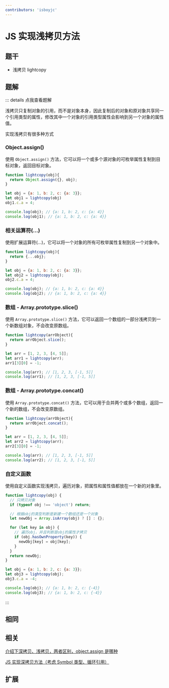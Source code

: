 ```yaml
---
contributors: 'isboyjc'
---
```


# JS 实现浅拷贝方法


## 题干

- 浅拷贝 lightcopy



## 题解

::: details 点我查看题解

浅拷贝只复制对象的引用，而不是对象本身，因此复制后的对象和原对象共享同一个引用类型的属性，修改其中一个对象的引用类型属性会影响到另一个对象的属性值。

实现浅拷贝有很多种方式

### Object.assign()

使用 `Object.assign()` 方法，它可以将一个或多个源对象的可枚举属性复制到目标对象，返回目标对象。

```js
function lightcopy(obj){
  return Object.assign({}, obj);
}

let obj = {a: 1, b: 2, c: {a: 3}};
let obj1 = lightcopy(obj)
obj1.c.a = 4;

console.log(obj); // {a: 1, b: 2, c: {a: 4}}
console.log(obj1); // {a: 1, b: 2, c: {a: 4}}
```

### 相关运算符(…)

使用扩展运算符(…)，它可以将一个对象的所有可枚举属性复制到另一个对象中。

```js
function lightcopy(obj){
  return {...obj};
}

let obj = {a: 1, b: 2, c: {a: 3}};
let obj2 = lightcopy(obj);
obj2.c.a = 4;

console.log(obj); // {a: 1, b: 2, c: {a: 4}}
console.log(obj2); // {a: 1, b: 2, c: {a: 4}}
```

### 数组 - Array.prototype.slice()

使用 `Array.prototype.slice()` 方法，它可以返回一个数组的一部分浅拷贝到一个新数组对象，不会改变原数组。

```js
function lightcopy(arrObject){
  return arrObject.slice();
}

let arr = [1, 2, 3, [4, 5]];
let arr1 = lightcopy(arr);
arr1[3][0] = -1;

console.log(arr); // [1, 2, 3, [-1, 5]]
console.log(arr1); // [1, 2, 3, [-1, 5]]
```

### 数组 - Array.prototype.concat()

使用 `Array.prototype.concat()` 方法，它可以用于合并两个或多个数组，返回一个新的数组，不会改变原数组。

```js
function lightcopy(arrObject){
  return arrObject.concat();
}

let arr = [1, 2, 3, [4, 5]];
let arr2 = lightcopy(arr);
arr2[3][0] = -1;

console.log(arr); // [1, 2, 3, [-1, 5]]
console.log(arr2); // [1, 2, 3, [-1, 5]]
```

### 自定义函数

使用自定义函数实现浅拷贝，遍历对象，把属性和属性值都放在一个新的对象里。

```js
function lightcopy(obj) {
  // 只拷贝对象
  if (typeof obj !== 'object') return;

  // 根据obj的类型判断是新建一个数组还是一个对象
  let newObj = Array.isArray(obj) ? [] : {};

  for (let key in obj) {
    // 遍历obj，并且判断是obj的属性才拷贝
    if (obj.hasOwnProperty(key)) {
      newObj[key] = obj[key];
    }
  }
  return newObj;
}

let obj = {a: 1, b: 2, c: {a: 3}};
let obj3 = lightcopy(obj);
obj3.c.a = -4;

console.log(obj); // {a: 1, b: 2, c: {-4}}
console.log(obj3); // {a: 1, b: 2, c: {-4}}
```


:::



## 相同


## 相关

[介绍下深拷贝、浅拷贝，两者区别，object.assign 是哪种](../core/030object/030060_object_deepcopy_lightcopy.md)

[JS 实现深拷贝方法（考虑 Symbol 类型、循环引用）](./0260_js_write_deepclone.md)

## 扩展

